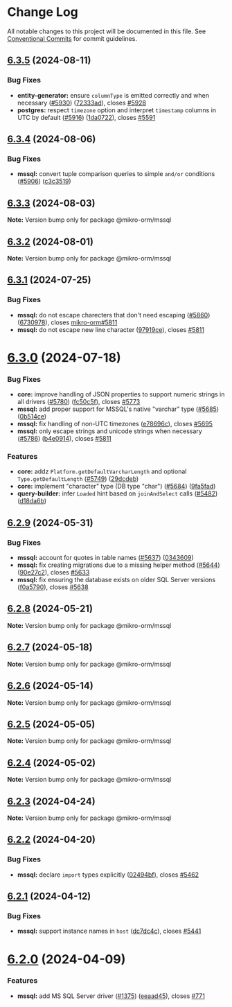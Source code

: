 # Change Log

All notable changes to this project will be documented in this file.
See [Conventional Commits](https://conventionalcommits.org) for commit guidelines.

## [6.3.5](https://github.com/mikro-orm/mikro-orm/compare/v6.3.4...v6.3.5) (2024-08-11)


### Bug Fixes

* **entity-generator:** ensure `columnType` is emitted correctly and when necessary ([#5930](https://github.com/mikro-orm/mikro-orm/issues/5930)) ([72333ad](https://github.com/mikro-orm/mikro-orm/commit/72333ad506129834185f39d44457fdfb947df35c)), closes [#5928](https://github.com/mikro-orm/mikro-orm/issues/5928)
* **postgres:** respect `timezone` option and interpret `timestamp` columns in UTC by default ([#5916](https://github.com/mikro-orm/mikro-orm/issues/5916)) ([1da0722](https://github.com/mikro-orm/mikro-orm/commit/1da07220ea5ac3f70b9244605b5e6367cf8f8d0c)), closes [#5591](https://github.com/mikro-orm/mikro-orm/issues/5591)





## [6.3.4](https://github.com/mikro-orm/mikro-orm/compare/v6.3.3...v6.3.4) (2024-08-06)


### Bug Fixes

* **mssql:** convert tuple comparison queries to simple `and/or` conditions ([#5906](https://github.com/mikro-orm/mikro-orm/issues/5906)) ([c3c3519](https://github.com/mikro-orm/mikro-orm/commit/c3c3519db72ab15810fcb65d764541ab1fcc0130))





## [6.3.3](https://github.com/mikro-orm/mikro-orm/compare/v6.3.2...v6.3.3) (2024-08-03)

**Note:** Version bump only for package @mikro-orm/mssql





## [6.3.2](https://github.com/mikro-orm/mikro-orm/compare/v6.3.1...v6.3.2) (2024-08-01)

**Note:** Version bump only for package @mikro-orm/mssql





## [6.3.1](https://github.com/mikro-orm/mikro-orm/compare/v6.3.0...v6.3.1) (2024-07-25)


### Bug Fixes

* **mssql:** do not escape charecters that don't need escaping ([#5860](https://github.com/mikro-orm/mikro-orm/issues/5860)) ([6730978](https://github.com/mikro-orm/mikro-orm/commit/6730978b6c7003e45ed97f9d2d7c5c0bc9262e26)), closes [mikro-orm#5811](https://github.com/mikro-orm/issues/5811)
* **mssql:** do not escape new line character ([97919ce](https://github.com/mikro-orm/mikro-orm/commit/97919ce479fc5e2e00a3bf24a511ec29a2279d1b)), closes [#5811](https://github.com/mikro-orm/mikro-orm/issues/5811)





# [6.3.0](https://github.com/mikro-orm/mikro-orm/compare/v6.2.9...v6.3.0) (2024-07-18)


### Bug Fixes

* **core:** improve handling of JSON properties to support numeric strings in all drivers ([#5780](https://github.com/mikro-orm/mikro-orm/issues/5780)) ([fc50c5f](https://github.com/mikro-orm/mikro-orm/commit/fc50c5f5f28f0764115631900edac24bc734afa4)), closes [#5773](https://github.com/mikro-orm/mikro-orm/issues/5773)
* **mssql:** add proper support for MSSQL's native "varchar" type ([#5685](https://github.com/mikro-orm/mikro-orm/issues/5685)) ([0b514ce](https://github.com/mikro-orm/mikro-orm/commit/0b514ce7378df21ef414027f993267f2ecbe681a))
* **mssql:** fix handling of non-UTC timezones ([e78696c](https://github.com/mikro-orm/mikro-orm/commit/e78696c548e14be3e00ba5595697816db4c9dd52)), closes [#5695](https://github.com/mikro-orm/mikro-orm/issues/5695)
* **mssql:** only escape strings and unicode strings when necessary ([#5786](https://github.com/mikro-orm/mikro-orm/issues/5786)) ([b4e0914](https://github.com/mikro-orm/mikro-orm/commit/b4e0914772356285bcbb9362a4df2044438b4cd7)), closes [#5811](https://github.com/mikro-orm/mikro-orm/issues/5811)


### Features

* **core:** addz `Platform.getDefaultVarcharLength` and optional `Type.getDefaultLength` ([#5749](https://github.com/mikro-orm/mikro-orm/issues/5749)) ([29dcdeb](https://github.com/mikro-orm/mikro-orm/commit/29dcdeb5e4c3f84e43c154fe3eb81a113c6d1470))
* **core:** implement "character" type (DB type "char") ([#5684](https://github.com/mikro-orm/mikro-orm/issues/5684)) ([9fa5fad](https://github.com/mikro-orm/mikro-orm/commit/9fa5fad5e3955cdcdee89aa12c8b3dd4841b2045))
* **query-builder:** infer `Loaded` hint based on `joinAndSelect` calls ([#5482](https://github.com/mikro-orm/mikro-orm/issues/5482)) ([d18da6b](https://github.com/mikro-orm/mikro-orm/commit/d18da6b8cfce84ffaf480a27b869b79efbc70fb6))





## [6.2.9](https://github.com/mikro-orm/mikro-orm/compare/v6.2.8...v6.2.9) (2024-05-31)


### Bug Fixes

* **mssql:** account for quotes in table names ([#5637](https://github.com/mikro-orm/mikro-orm/issues/5637)) ([0343609](https://github.com/mikro-orm/mikro-orm/commit/0343609c3e99d1fe5e4024a7afe0aaa2b2d6d980))
* **mssql:** fix creating migrations due to a missing helper method ([#5644](https://github.com/mikro-orm/mikro-orm/issues/5644)) ([90e27c2](https://github.com/mikro-orm/mikro-orm/commit/90e27c275d7db46269ee721e049dcfe09b274abe)), closes [#5633](https://github.com/mikro-orm/mikro-orm/issues/5633)
* **mssql:** fix ensuring the database exists on older SQL Server versions ([f0a5790](https://github.com/mikro-orm/mikro-orm/commit/f0a5790de0b08978983a3af82122e0f5045531dc)), closes [#5638](https://github.com/mikro-orm/mikro-orm/issues/5638)





## [6.2.8](https://github.com/mikro-orm/mikro-orm/compare/v6.2.7...v6.2.8) (2024-05-21)

**Note:** Version bump only for package @mikro-orm/mssql





## [6.2.7](https://github.com/mikro-orm/mikro-orm/compare/v6.2.6...v6.2.7) (2024-05-18)

**Note:** Version bump only for package @mikro-orm/mssql





## [6.2.6](https://github.com/mikro-orm/mikro-orm/compare/v6.2.5...v6.2.6) (2024-05-14)

**Note:** Version bump only for package @mikro-orm/mssql





## [6.2.5](https://github.com/mikro-orm/mikro-orm/compare/v6.2.4...v6.2.5) (2024-05-05)

**Note:** Version bump only for package @mikro-orm/mssql





## [6.2.4](https://github.com/mikro-orm/mikro-orm/compare/v6.2.3...v6.2.4) (2024-05-02)

**Note:** Version bump only for package @mikro-orm/mssql





## [6.2.3](https://github.com/mikro-orm/mikro-orm/compare/v6.2.2...v6.2.3) (2024-04-24)

**Note:** Version bump only for package @mikro-orm/mssql





## [6.2.2](https://github.com/mikro-orm/mikro-orm/compare/v6.2.1...v6.2.2) (2024-04-20)


### Bug Fixes

* **mssql:** declare `import` types explicitly ([02494bf](https://github.com/mikro-orm/mikro-orm/commit/02494bf129e15261ba17218288a840120fedb089)), closes [#5462](https://github.com/mikro-orm/mikro-orm/issues/5462)





## [6.2.1](https://github.com/mikro-orm/mikro-orm/compare/v6.2.0...v6.2.1) (2024-04-12)


### Bug Fixes

* **mssql:** support instance names in `host` ([dc7dc4c](https://github.com/mikro-orm/mikro-orm/commit/dc7dc4cecfc8e3c426ce8c679365c8efa7705370)), closes [#5441](https://github.com/mikro-orm/mikro-orm/issues/5441)





# [6.2.0](https://github.com/mikro-orm/mikro-orm/compare/v6.1.12...v6.2.0) (2024-04-09)


### Features

* **mssql:** add MS SQL Server driver ([#1375](https://github.com/mikro-orm/mikro-orm/issues/1375)) ([eeaad45](https://github.com/mikro-orm/mikro-orm/commit/eeaad45a60b3ef4732d5ba9eafc8719998e52181)), closes [#771](https://github.com/mikro-orm/mikro-orm/issues/771)
